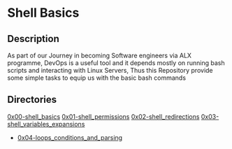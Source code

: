 # Shell Basics

## Description

As part of our Journey in becoming Software engineers via ALX programme, DevOps is a useful tool
and it depends mostly on running bash scripts and interacting with Linux
Servers, Thus this Repository provide some simple tasks to equip us with the
basic bash commands

## Directories

[0x00-shell_basics](0x00-shell_basics)
[0x01-shell_permissions](0x01-shell_permissions)
[0x02-shell_redirections](0x02-shell_redirections)
[0x03-shell_variables_expansions](0x03-shell_variables_expansions)
* [0x04-loops_conditions_and_parsing](0x04-loops_conditions_and_parsing)
